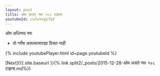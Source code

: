 ```yaml
---
layout: post
title: ओम कार्टर नमः १०८ टाइम्स
youtubeId: cu7uYvgz7qY
---
```

 
 
 ओम अधिनाय नमः  
 
 -  तो गरीब असल्यासारखा दिसत नाही 
 
  
 
  
 
 
 
 
 
 


{% include youtubePlayer.html id=page.youtubeId %}
 
[Next]({{ site.baseurl }}{% link  split2/_posts/2015-12-28-ओम असते नमः १०८ टाइम्स.md%})
 
